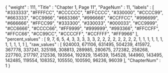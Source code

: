{
  "weight" : 111,
  "Title" : "Chapter 1, Page 11",
  "PageNum" : 11,
  "labels" : [
    "#333333",
    "#FFFFCC",
    "#CCCCCC",
    "#FFCCCC",
    "#330000",
    "#CCCC99",
    "#663333",
    "#CC9966",
    "#663366",
    "#996666",
    "#CCFFCC",
    "#996699",
    "#666666",
    "#FFCC99",
    "#333300",
    "#330033",
    "#000033",
    "#CC9999",
    "#CC6666",
    "#CCCC66",
    "#FF9999",
    "#999999",
    "#993366",
    "#FFCCFF",
    "#FFCC66",
    "#CC99CC",
    "#CCCCFF",
    "#CCFFFF",
    "#FF9966"
  ],
  "percent_values" : [
    9,
    7,
    6,
    5,
    4,
    3,
    3,
    3,
    3,
    3,
    2,
    2,
    2,
    2,
    2,
    2,
    2,
    2,
    1,
    1,
    1,
    1,
    1,
    1,
    1,
    1,
    1,
    1,
    1
  ],
  "raw_values" : [
    924003,
    671106,
    631495,
    504239,
    415972,
    367778,
    337241,
    325198,
    308813,
    289985,
    280675,
    272382,
    258268,
    227760,
    217797,
    212536,
    193564,
    192929,
    154539,
    154528,
    144960,
    143495,
    142485,
    119554,
    108352,
    105550,
    100590,
    96236,
    96039
  ],
  "ChapterNum" : 1
}

